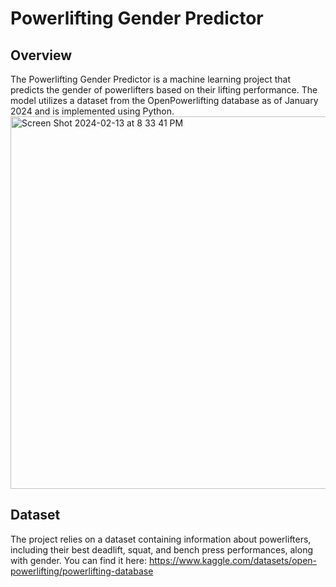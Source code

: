 # Powerlifting Gender Predictor

## Overview

The Powerlifting Gender Predictor is a machine learning project that predicts the gender of powerlifters based on their lifting performance. The model utilizes a dataset from the OpenPowerlifting database as of January 2024 and is implemented using Python.
<img width="596" alt="Screen Shot 2024-02-13 at 8 33 41 PM" src="https://github.com/niklasjarman/powerlifting-gender-predicter/assets/50723000/2fb8e597-c137-4fe7-b1ec-1ac6522b616f">

## Dataset

The project relies on a dataset containing information about powerlifters, including their best deadlift, squat, and bench press performances, along with gender.
You can find it here: https://www.kaggle.com/datasets/open-powerlifting/powerlifting-database
